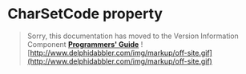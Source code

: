 <a href='Hidden comment: 
$Rev$
$Date$
'></a>

# CharSetCode property #

> Sorry, this documentation has moved to the Version Information Component **[Programmers' Guide](http://wiki.delphidabbler.com/index.php/Docs/TPJVersionInfoCharSetCode)** ![http://www.delphidabbler.com/img/markup/off-site.gif](http://www.delphidabbler.com/img/markup/off-site.gif)
